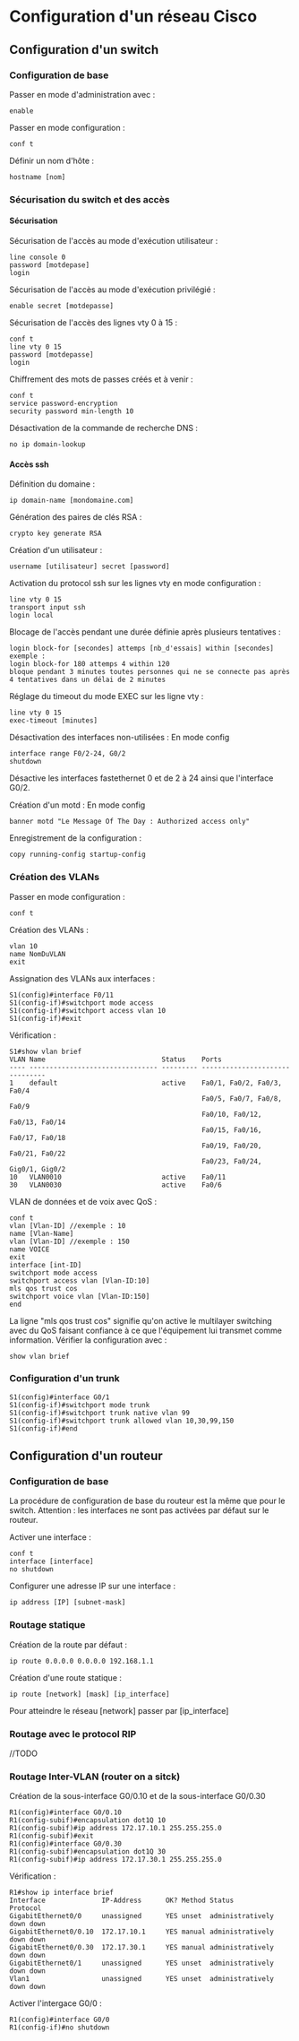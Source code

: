 # Configuration d'un réseau Cisco
## Configuration d'un switch
### Configuration de base

Passer en mode d'administration avec :
```
enable
```

Passer en mode configuration :

```
conf t
```

Définir un nom d'hôte :
```
hostname [nom]
```

### Sécurisation du switch et des accès 
#### Sécurisation

Sécurisation de l'accès au mode d'exécution utilisateur :
```
line console 0
password [motdepase]
login
```

Sécurisation de l'accès au mode d'exécution privilégié :
```
enable secret [motdepasse]
```

Sécurisation de l'accès des lignes vty 0 à 15 :
```
conf t
line vty 0 15
password [motdepasse]
login
```

Chiffrement des mots de passes créés et à venir :
```
conf t
service password-encryption
security password min-length 10
```

Désactivation de la commande de recherche DNS :
```
no ip domain-lookup
```
#### Accès ssh

Définition du domaine :
```
ip domain-name [mondomaine.com]
```

Génération des paires de clés RSA :
```
crypto key generate RSA
```

Création d'un utilisateur :
```
username [utilisateur] secret [password]
```

Activation du protocol ssh sur les lignes vty en mode configuration :
```
line vty 0 15
transport input ssh
login local
```

Blocage de l'accès pendant une durée définie après plusieurs tentatives :
```
login block-for [secondes] attemps [nb_d'essais] within [secondes]
exemple :
login block-for 180 attemps 4 within 120
bloque pendant 3 minutes toutes personnes qui ne se connecte pas après 4 tentatives dans un délai de 2 minutes
```

Réglage du timeout du mode EXEC sur les ligne vty :
```
line vty 0 15
exec-timeout [minutes]
```

Désactivation des interfaces non-utilisées :
En mode config
```
interface range F0/2-24, G0/2
shutdown
```
Désactive les interfaces fastethernet 0 et de 2 à 24 ainsi que l'interface G0/2.

Création d'un motd :
En mode config
```
banner motd "Le Message Of The Day : Authorized access only"
```

Enregistrement de la configuration :
```
copy running-config startup-config
```

### Création des VLANs


Passer en mode configuration :

```
conf t
```

Création des VLANs :

```
vlan 10
name NomDuVLAN
exit
```

Assignation des VLANs aux interfaces :

```
S1(config)#interface F0/11
S1(config-if)#switchport mode access
S1(config-if)#switchport access vlan 10
S1(config-if)#exit
```

Vérification : 

```
S1#show vlan brief
VLAN Name                             Status    Ports
---- -------------------------------- --------- -------------------------------
1    default                          active    Fa0/1, Fa0/2, Fa0/3, Fa0/4
                                                Fa0/5, Fa0/7, Fa0/8, Fa0/9
                                                Fa0/10, Fa0/12, Fa0/13, Fa0/14
                                                Fa0/15, Fa0/16, Fa0/17, Fa0/18
                                                Fa0/19, Fa0/20, Fa0/21, Fa0/22
                                                Fa0/23, Fa0/24, Gig0/1, Gig0/2
10   VLAN0010                         active    Fa0/11
30   VLAN0030                         active    Fa0/6
```

VLAN de données et de voix avec QoS :
```
conf t
vlan [Vlan-ID] //exemple : 10
name [Vlan-Name]
vlan [Vlan-ID] //exemple : 150
name VOICE
exit
interface [int-ID]
switchport mode access
switchport access vlan [Vlan-ID:10]
mls qos trust cos
switchport voice vlan [Vlan-ID:150]
end
```

La ligne "mls qos trust cos" signifie qu'on active le multilayer switching avec du QoS faisant confiance à ce que l'équipement lui transmet comme information.
Vérifier la configuration avec :
```
show vlan brief
```

### Configuration d'un trunk

```
S1(config)#interface G0/1
S1(config-if)#switchport mode trunk
S1(config-if)#switchport trunk native vlan 99
S1(config-if)#switchport trunk allowed vlan 10,30,99,150
S1(config-if)#end
```

## Configuration d'un routeur
### Configuration de base

La procédure de configuration de base du routeur est la même que pour le switch.
Attention : les interfaces ne sont pas activées par défaut sur le routeur. 

Activer une interface :
```
conf t
interface [interface]
no shutdown
```
Configurer une adresse IP sur une interface :
```
ip address [IP] [subnet-mask]
```

### Routage statique

Création de la route par défaut :
```
ip route 0.0.0.0 0.0.0.0 192.168.1.1
```

Création d'une route statique :
```
ip route [network] [mask] [ip_interface]
```
Pour atteindre le réseau [network] passer par [ip_interface]

### Routage avec le protocol RIP

//TODO

### Routage Inter-VLAN (router on a sitck)

Création de la sous-interface G0/0.10 et de la sous-interface G0/0.30

```
R1(config)#interface G0/0.10
R1(config-subif)#encapsulation dot1Q 10
R1(config-subif)#ip address 172.17.10.1 255.255.255.0
R1(config-subif)#exit
R1(config)#interface G0/0.30
R1(config-subif)#encapsulation dot1Q 30
R1(config-subif)#ip address 172.17.30.1 255.255.255.0
```

Vérification : 

```
R1#show ip interface brief 
Interface              IP-Address      OK? Method Status                Protocol 
GigabitEthernet0/0     unassigned      YES unset  administratively down down 
GigabitEthernet0/0.10  172.17.10.1     YES manual administratively down down 
GigabitEthernet0/0.30  172.17.30.1     YES manual administratively down down 
GigabitEthernet0/1     unassigned      YES unset  administratively down down 
Vlan1                  unassigned      YES unset  administratively down down
```

Activer l'intergace G0/0 :

```
R1(config)#interface G0/0
R1(config-if)#no shutdown
```
